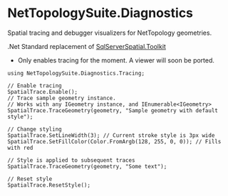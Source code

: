 # NetTopologySuite.Diagnostics

Spatial tracing and debugger visualizers for NetTopology geometries.

.Net Standard replacement of [SqlServerSpatial.Toolkit](https://github.com/xfischer/SqlServerSpatial.Toolkit)

- Only enables tracing for the moment. A viewer will soon be ported.

```
using NetTopologySuite.Diagnostics.Tracing;

// Enable tracing
SpatialTrace.Enable(); 
// Trace sample geometry instance. 
// Works with any IGeometry instance, and IEnumerable<IGeometry>
SpatialTrace.TraceGeometry(geometry, "Sample geometry with default style");

// Change styling
SpatialTrace.SetLineWidth(3); // Current stroke style is 3px wide
SpatialTrace.SetFillColor(Color.FromArgb(128, 255, 0, 0)); // Fills with red

// Style is applied to subsequent traces 
SpatialTrace.TraceGeometry(geometry, "Some text");

// Reset style
SpatialTrace.ResetStyle();
```
